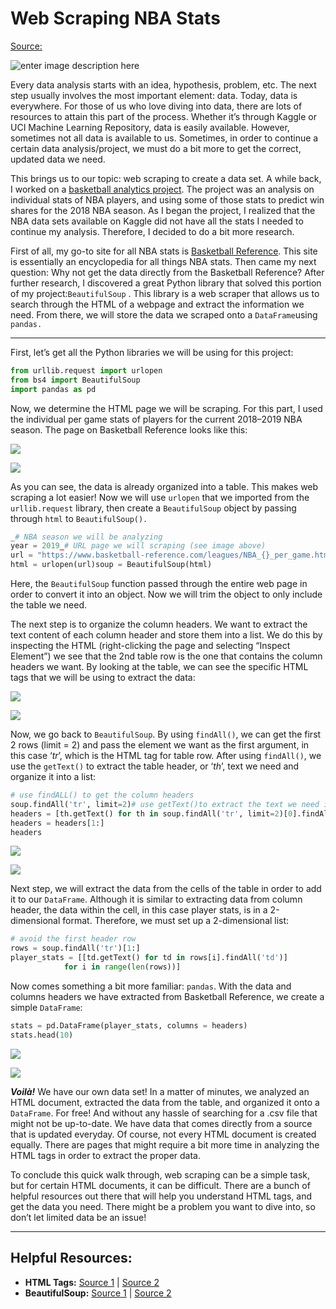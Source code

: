 
Web Scraping NBA Stats
===
[Source:](https://towardsdatascience.com/web-scraping-nba-stats-4b4f8c525994)

![enter image description here](https://miro.medium.com/max/3543/0*PXjAd7v7y5LOwZrE)

Every data analysis starts with an idea, hypothesis, problem, etc. The next step usually involves the most important element: data. Today, data is everywhere. For those of us who love diving into data, there are lots of resources to attain this part of the process. Whether it’s through Kaggle or UCI Machine Learning Repository, data is easily available. However, sometimes not all data is available to us. Sometimes, in order to continue a certain data analysis/project, we must do a bit more to get the correct, updated data we need.

This brings us to our topic: web scraping to create a data set. A while back, I worked on a  [basketball analytics project](https://towardsdatascience.com/basketball-analytics-predicting-win-shares-7c155651e7cc). The project was an analysis on individual stats of NBA players, and using some of those stats to predict win shares for the 2018 NBA season. As I began the project, I realized that the NBA data sets available on Kaggle did not have all the stats I needed to continue my analysis. Therefore, I decided to do a bit more research.

First of all, my go-to site for all NBA stats is  [Basketball Reference](https://www.basketball-reference.com/). This site is essentially an encyclopedia for all things NBA stats. Then came my next question: Why not get the data directly from the Basketball Reference? After further research, I discovered a great Python library that solved this portion of my project:`BeautifulSoup`  . This library is a web scraper that allows us to search through the HTML of a webpage and extract the information we need. From there, we will store the data we scraped onto a  `DataFrame`using  `pandas.`

----------

First, let’s get all the Python libraries we will be using for this project:
```py
from urllib.request import urlopen
from bs4 import BeautifulSoup
import pandas as pd
``` 
Now, we determine the HTML page we will be scraping. For this part, I used the individual per game stats of players for the current 2018–2019 NBA season. The page on Basketball Reference looks like this:

![](https://miro.medium.com/max/30/1*f4KVU4EOt0CA3wdIkDdEoQ.png?q=20)

![](https://miro.medium.com/max/1017/1*f4KVU4EOt0CA3wdIkDdEoQ.png)

As you can see, the data is already organized into a table. This makes web scraping a lot easier! Now we will use  `urlopen`  that we imported from the  `urllib.request`  library, then create a  `BeautifulSoup`  object by passing through  `html`  to  `BeautifulSoup().`

```py
_# NBA season we will be analyzing  
year = 2019_# URL page we will scraping (see image above)  
url = "https://www.basketball-reference.com/leagues/NBA_{}_per_game.html".format(year)_# this is the HTML from the given URL_  
html = urlopen(url)soup = BeautifulSoup(html)
```
Here, the  `BeautifulSoup`  function passed through the entire web page in order to convert it into an object. Now we will trim the object to only include the table we need.

The next step is to organize the column headers. We want to extract the text content of each column header and store them into a list. We do this by inspecting the HTML (right-clicking the page and selecting “Inspect Element”) we see that the 2nd table row is the one that contains the column headers we want. By looking at the table, we can see the specific HTML tags that we will be using to extract the data:

![](https://miro.medium.com/max/30/1*oEs1ndC166H-zy6Vt5Kh6Q.png?q=20)

![](https://miro.medium.com/max/1018/1*oEs1ndC166H-zy6Vt5Kh6Q.png)

Now, we go back to  `BeautifulSoup`. By using  `findAll()`, we can get the first 2 rows (limit = 2) and pass the element we want as the first argument, in this case ‘_tr_’, which is the HTML tag for table row. After using  `findAll()`, we use the  `getText()`  to extract the table header, or ‘_th_’, text we need and organize it into a list:
```py
# use findALL() to get the column headers  
soup.findAll('tr', limit=2)# use getText()to extract the text we need into a list  
headers = [th.getText() for th in soup.findAll('tr', limit=2)[0].findAll('th')]# exclude the first column as we will not need the ranking order from Basketball Reference for the analysis  
headers = headers[1:]  
headers
```
![](https://miro.medium.com/max/6/1*Bu6sTlS40pN2PzDuHXzFIQ.png?q=20)

![](https://miro.medium.com/max/93/1*Bu6sTlS40pN2PzDuHXzFIQ.png)

Next step, we will extract the data from the cells of the table in order to add it to our  `DataFrame`. Although it is similar to extracting data from column header, the data within the cell, in this case player stats, is in a 2-dimensional format. Therefore, we must set up a 2-dimensional list:
```py
# avoid the first header row  
rows = soup.findAll('tr')[1:]  
player_stats = [[td.getText() for td in rows[i].findAll('td')]  
            for i in range(len(rows))]
```
Now comes something a bit more familiar:  `pandas`. With the data and columns headers we have extracted from Basketball Reference, we create a simple  `DataFrame`:
```py
stats = pd.DataFrame(player_stats, columns = headers)  
stats.head(10)
```
![](https://miro.medium.com/max/30/1*bCOIscuqGQHUIh7jn0StHA.png?q=20)

![](https://miro.medium.com/max/898/1*bCOIscuqGQHUIh7jn0StHA.png)

**_Voilà!_** We have our own data set! In a matter of minutes, we analyzed an HTML document, extracted the data from the table, and organized it onto a  `DataFrame`. For free! And without any hassle of searching for a .csv file that might not be up-to-date. We have data that comes directly from a source that is updated everyday. Of course, not every HTML document is created equally. There are pages that might require a bit more time in analyzing the HTML tags in order to extract the proper data.

To conclude this quick walk through, web scraping can be a simple task, but for certain HTML documents, it can be difficult. There are a bunch of helpful resources out there that will help you understand HTML tags, and get the data you need. There might be a problem you want to dive into, so don’t let limited data be an issue!

----------

## Helpful Resources:

-   **HTML Tags:**  [Source 1](https://html.com/tags/)  |  [Source 2](https://www.w3schools.com/tags/)
-   **BeautifulSoup:**  [Source 1](https://medium.freecodecamp.org/how-to-scrape-websites-with-python-and-beautifulsoup-5946935d93fe)  |  [Source 2](https://www.crummy.com/software/BeautifulSoup/bs4/doc/)
<!--stackedit_data:
eyJoaXN0b3J5IjpbLTMwODIzNjQyOV19
-->